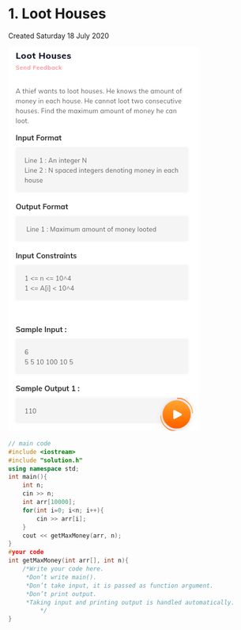 # 1. Loot Houses
Created Saturday 18 July 2020

![](./1._Loot_Houses_-_80/pasted_image.png)
```c++
// main code
#include <iostream>
#include "solution.h"
using namespace std;
int main(){
    int n;
    cin >> n;
    int arr[10000];
    for(int i=0; i<n; i++){
        cin >> arr[i];
    }
    cout << getMaxMoney(arr, n);
}
#your code
int getMaxMoney(int arr[], int n){
	/*Write your code here.
	 *Don’t write main().
	 *Don’t take input, it is passed as function argument.
	 *Don’t print output.
	 *Taking input and printing output is handled automatically.
         */
}
```
